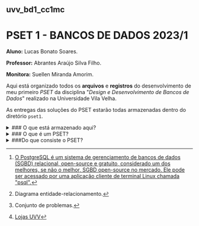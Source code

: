 ## uvv_bd1_cc1mc
# PSET 1 - BANCOS DE DADOS 2023/1

**Aluno:** Lucas Bonato Soares.

**Professor:** Abrantes Araújo Silva Filho.

**Monitora:** Suellen Miranda Amorim.

Aqui está organizado todos os **arquivos** e **registros** do desenvolvimento de meu primeiro *PSET* da disciplina "*Design e Desenvolvimento de Bancos de Dados*" realizado na Universidade Vila Velha. 

As entregas das soluções do PSET estarão todas armazenadas dentro do diretório ``pset1``.

<details>
<summary>
### O que está armazenado aqui?
</summary>
  
Dentro desse repositório está armazenado:
* Um script SQL único capaz de criar um banco de dados, gerar a sua estrutura e inserir dados;
  - _O script utiliza a linguagem administrativa do PostgreSQL_[^1]
* Um diagrama ERD[^2] feito na aplicação Power Architect que representa o banco de dados criado pelo script SQL;
  - _O diagrama será armazenado em formato .pdf e em formato .architect_
* Uma série de scripts SQL de relatório (Queries!);
  - _Esses relatórios irão extrair dados do banco de dados criado_

Para saber mais sobre o conteúdo que está armazenado nesse repositório, leia o tópico "*Do que consiste o PSET?*"
</details>


<details>
<summary>
  ### O que é um PSET?
 </summary>

> Um PSET, _Problem set_[^3], é uma prática utilizada no ensino onde o aluno deve resolver uma série de problemas com uma solução completa. Eles são amplamente utilizados nas áreas de exatas e ciências da natureza para auxiliar na fixação do conteúdo. 
Ao invés de apenas um ou poucos problemas isolados serem apresentados para o aluno em diversas atividades de prazo curto, apresenta-se um conjunto complexo e intercalado de problemas relacionados entre si em uma atividade única que possui um prazo maior. Isso estimula o desenvolvimento de soluções mais sofisticadas e demanda que o aluno não apenas entenda o conteúdo mas consiga visualizar uma situação-problema panoramica e ir aplicando o que aprendeu para soluciona-la.

</details>


<details>
<summary> 
 ###Do que consiste o PSET? 
</summary>

> O PSET consiste em uma série de atividades de conhecimento teórico e prático acerca de bancos de dados
Ele será dividido em duas partes: **Questões discursivas** e **Implementação de BD no PostgreSQL**.
As questões discursivas são manuscritas - apenas a segunda parte do PSET será armazenada aqui
![Imagem ilustrativa da visão geral do PSET 1](https://cdn.discordapp.com/attachments/799851247410479155/1107054462956212375/image.png)

* Temos como base um diagrama ERD de um banco de dados chamado "Lojas UVV"[^5].
* Deve-se criar um script SQL que criará o banco de dados representado pelo ERD, preservando as entidades e relacionamentos do diagrama.
* Este script deve gerar todas as tabelas, colunas, constraints, chaves e comentários do banco de dados em uma sequência lógica comentada. 
* O desenvolvimento desse banco de dados deve ocorrer utilizando o PostgreSQL por meio da aplicação cliente de terminal Linux "psql".
* Também deve-se criar uma réplica do diagrama ERD utilizando o aplicativo de interface gráfica "Power Architect".
* Ao final do desenvolvimento do banco de dados, deve-se realizar também diversos scripts de consulta SQL para realizar relatórios requisitados pelo professor.
</details>


[^1]: [O PostgreSQL é um sistema de gerenciamento de bancos de dados (SGBD) relacional, open-source e gratuito, considerado um dos melhores, se não o melhor, SGBD open-source no mercado. Ele pode ser acessado por uma aplicação cliente de terminal Linux chamada "psql".](https://www.postgresql.org/)
[^2]: Diagrama entidade-relacionamento.
[^3]: Conjunto de problemas. 
[^5]: [Lojas UVV](https://cdn.discordapp.com/attachments/799851247410479155/1107054756087738478/lojas-uvv.png)
